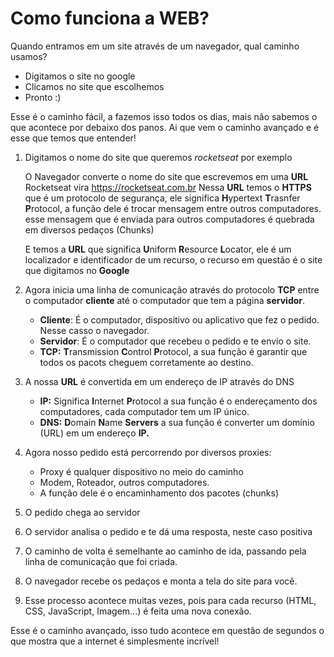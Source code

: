 # Como funciona a WEB?

Quando entramos em um site através de um navegador, qual caminho usamos?

+ Digitamos o site no google
+ Clicamos no site que escolhemos
+ Pronto :)

Esse é o caminho fácil, a fazemos isso todos os dias, mais não sabemos o que acontece por debaixo dos panos. Ai que vem o caminho avançado e é esse que temos que entender!

1. Digitamos o nome do site que queremos *rocketseat* por exemplo

	O Navegador converte o nome do site que escrevemos em uma **URL**
	Rocketseat vira https://rocketseat.com.br
	Nessa **URL** temos o **HTTPS** que é um protocolo de segurança, ele significa **H**ypertext **T**rasnfer **P**rotocol, a função dele é trocar mensagem entre outros computadores. esse mensagem que é enviada para outros computadores é quebrada em diversos pedaços (Chunks)

	E temos a **URL** que significa **U**niform **R**esource **L**ocator, ele é um localizador e identificador de um recurso, o recurso em questão é o site que digitamos no **Google**

2. Agora inicia uma linha de comunicação através do protocolo **TCP** entre o computador **cliente** até o computador que tem a página **servidor**.

	+ **Cliente**: É o computador, dispositivo ou aplicativo que fez o pedido. Nesse casso o navegador.
	+ **Servidor**: É o computador que recebeu o pedido e te envio o site.
	+ **TCP:** **T**ransmission **C**ontrol **P**rotocol, a sua função é garantir que todos os pacots cheguem corretamente ao destino.

3. A nossa **URL** é convertida em um endereço de IP através do DNS
	+ **IP:** Significa **I**nternet **P**rotocol a sua função é o endereçamento dos computadores, cada computador tem um IP único.
	+ **DNS:** **D**omain **N**ame **Servers** a sua função é converter um domínio (URL) em um endereço **IP.**

4. Agora nosso pedido está percorrendo por diversos proxies:
	+ Proxy é qualquer dispositivo no meio do caminho
	+ Modem, Roteador, outros computadores.
	+ A função dele é o encaminhamento dos pacotes (chunks)

5. O pedido chega ao servidor

6. O servidor analisa o pedido e te dá uma resposta, neste caso positiva

7. O caminho de volta é semelhante ao caminho de ida, passando pela linha de comunicação que foi criada.

8. O navegador recebe os pedaços e monta a tela do site para você.

9. Esse processo acontece muitas vezes, pois para cada recurso (HTML, CSS, JavaScript, Imagem...) é feita uma nova conexão.

Esse é o caminho avançado, isso tudo acontece em questão de segundos o que mostra que a internet é simplesmente incrível! 